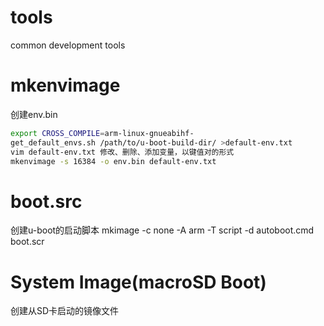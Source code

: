 # tools
common development tools

# mkenvimage
创建env.bin
```bash
export CROSS_COMPILE=arm-linux-gnueabihf-
get_default_envs.sh /path/to/u-boot-build-dir/ >default-env.txt
vim default-env.txt 修改、删除、添加变量，以键值对的形式
mkenvimage -s 16384 -o env.bin default-env.txt
```
# boot.src
创建u-boot的启动脚本
mkimage -c none -A arm -T script -d autoboot.cmd boot.scr

# System Image(macroSD Boot)
创建从SD卡启动的镜像文件
